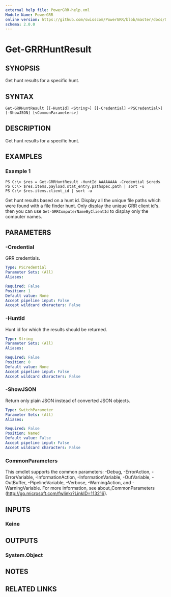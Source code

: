```yaml
---
external help file: PowerGRR-help.xml
Module Name: PowerGRR
online version: https://github.com/swisscom/PowerGRR/blob/master/docs/Get-GRRHuntResult.md
schema: 2.0.0
---
```


# Get-GRRHuntResult

## SYNOPSIS
Get hunt results for a specific hunt.

## SYNTAX

```
Get-GRRHuntResult [[-HuntId] <String>] [[-Credential] <PSCredential>] [-ShowJSON] [<CommonParameters>]
```

## DESCRIPTION
Get hunt results for a specific hunt.

## EXAMPLES

### Example 1
```
PS C:\> $res = Get-GRRHuntResult -HuntId AAAAAAAA -Credential $creds
PS C:\> $res.items.payload.stat_entry.pathspec.path | sort -u
PS C:\> $res.items.client_id | sort -u
```

Get hunt results based on a hunt id. Display all the unique file paths which
were found with a file finder hunt. Only display the unique GRR client id's.
then you can use `Get-GRRComputerNameByClientId` to display only the computer
names.

## PARAMETERS

### -Credential
GRR credentials.

```yaml
Type: PSCredential
Parameter Sets: (All)
Aliases:

Required: False
Position: 1
Default value: None
Accept pipeline input: False
Accept wildcard characters: False
```

### -HuntId
Hunt id for which the results should be returned.

```yaml
Type: String
Parameter Sets: (All)
Aliases:

Required: False
Position: 0
Default value: None
Accept pipeline input: False
Accept wildcard characters: False
```

### -ShowJSON
Return only plain JSON instead of converted JSON objects.

```yaml
Type: SwitchParameter
Parameter Sets: (All)
Aliases:

Required: False
Position: Named
Default value: False
Accept pipeline input: False
Accept wildcard characters: False
```

### CommonParameters
This cmdlet supports the common parameters: -Debug, -ErrorAction, -ErrorVariable, -InformationAction, -InformationVariable, -OutVariable, -OutBuffer, -PipelineVariable, -Verbose, -WarningAction, and -WarningVariable. For more information, see about_CommonParameters (http://go.microsoft.com/fwlink/?LinkID=113216).

## INPUTS

### Keine

## OUTPUTS

### System.Object

## NOTES

## RELATED LINKS
